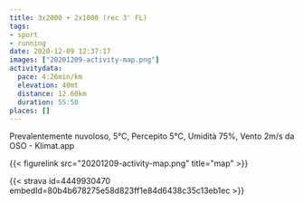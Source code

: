 ```yaml
---
title: 3x2000 + 2x1000 (rec 3' FL)
tags:
- sport
- running
date: 2020-12-09 12:37:17
images: ["20201209-activity-map.png"]
activitydata:
  pace: 4:26min/km
  elevation: 40mt
  distance: 12.60km
  duration: 55:50
places: []
---
```


Prevalentemente nuvoloso, 5°C, Percepito 5°C, Umidità 75%, Vento 2m/s da OSO - Klimat.app



{{< figurelink src="20201209-activity-map.png" title="map" >}}


{{< strava id=4449930470 embedId=80b4b678275e58d823ff1e84d6438c35c13eb1ec >}}
